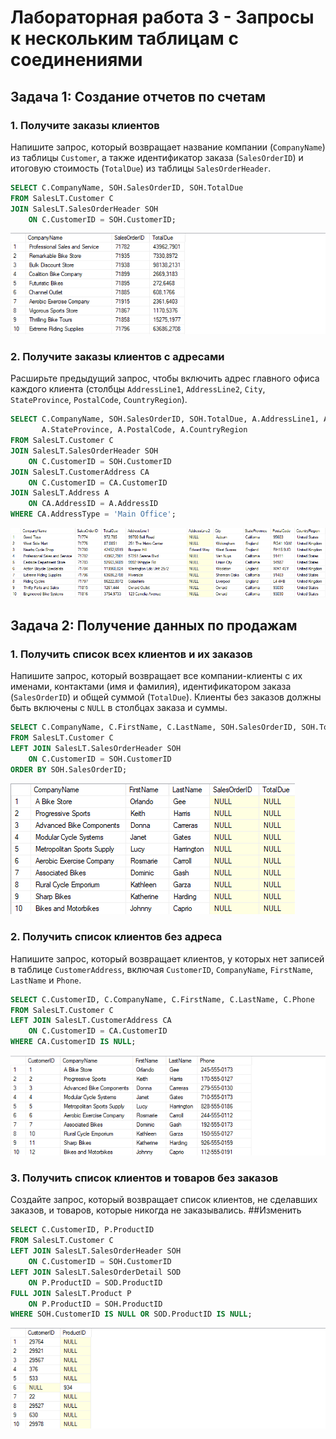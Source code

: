 
# Лабораторная работа 3 - Запросы к нескольким таблицам с соединениями


## Задача 1: Создание отчетов по счетам

### 1. Получите заказы клиентов
Напишите запрос, который возвращает название компании (`CompanyName`) из таблицы `Customer`, а также идентификатор заказа (`SalesOrderID`) и итоговую стоимость (`TotalDue`) из таблицы `SalesOrderHeader`.

```sql
SELECT C.CompanyName, SOH.SalesOrderID, SOH.TotalDue
FROM SalesLT.Customer C
JOIN SalesLT.SalesOrderHeader SOH
    ON C.CustomerID = SOH.CustomerID;
```

![Task 3.1.1](image/task3_1_1.png)

### 2. Получите заказы клиентов с адресами
Расширьте предыдущий запрос, чтобы включить адрес главного офиса каждого клиента (столбцы `AddressLine1`, `AddressLine2`, `City`, `StateProvince`, `PostalCode`, `CountryRegion`).

```sql
SELECT C.CompanyName, SOH.SalesOrderID, SOH.TotalDue, A.AddressLine1, A.AddressLine2, A.City, 
       A.StateProvince, A.PostalCode, A.CountryRegion
FROM SalesLT.Customer C
JOIN SalesLT.SalesOrderHeader SOH
    ON C.CustomerID = SOH.CustomerID
JOIN SalesLT.CustomerAddress CA
    ON C.CustomerID = CA.CustomerID
JOIN SalesLT.Address A
    ON CA.AddressID = A.AddressID
WHERE CA.AddressType = 'Main Office';
```

![Task 3.1.2](image/task3_1_2.png)

## Задача 2: Получение данных по продажам

### 1. Получить список всех клиентов и их заказов
Напишите запрос, который возвращает все компании-клиенты с их именами, контактами (имя и фамилия), идентификатором заказа (`SalesOrderID`) и общей суммой (`TotalDue`). Клиенты без заказов должны быть включены с `NULL` в столбцах заказа и суммы.

```sql
SELECT C.CompanyName, C.FirstName, C.LastName, SOH.SalesOrderID, SOH.TotalDue
FROM SalesLT.Customer C
LEFT JOIN SalesLT.SalesOrderHeader SOH
    ON C.CustomerID = SOH.CustomerID
ORDER BY SOH.SalesOrderID;
```

![Task 3.2.1](image/task3_2_1.png)

### 2. Получить список клиентов без адреса
Напишите запрос, который возвращает клиентов, у которых нет записей в таблице `CustomerAddress`, включая `CustomerID`, `CompanyName`, `FirstName`, `LastName` и `Phone`.

```sql
SELECT C.CustomerID, C.CompanyName, C.FirstName, C.LastName, C.Phone
FROM SalesLT.Customer C
LEFT JOIN SalesLT.CustomerAddress CA
    ON C.CustomerID = CA.CustomerID
WHERE CA.CustomerID IS NULL;
```

![Task 3.2.2](image/task3_2_2.png)

### 3. Получить список клиентов и товаров без заказов
Создайте запрос, который возвращает список клиентов, не сделавших заказов, и товаров, которые никогда не заказывались.
##Изменить
```sql
SELECT C.CustomerID, P.ProductID
FROM SalesLT.Customer C
LEFT JOIN SalesLT.SalesOrderHeader SOH
    ON C.CustomerID = SOH.CustomerID
LEFT JOIN SalesLT.SalesOrderDetail SOD
    ON P.ProductID = SOD.ProductID
FULL JOIN SalesLT.Product P
    ON P.ProductID = SOH.ProductID
WHERE SOH.CustomerID IS NULL OR SOD.ProductID IS NULL;
```

![Task 3.2.3](image/task3_2_3.png)
